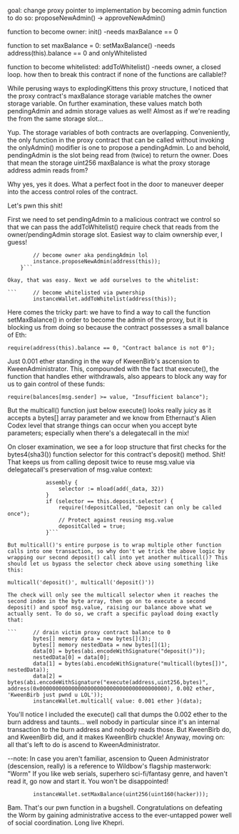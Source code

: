 goal: change proxy pointer to implementation by becoming admin
function to do so: proposeNewAdmin() -> approveNewAdmin()

function to become owner: init()
-needs maxBalance == 0

function to set maxBalance = 0: setMaxBalance()
-needs address(this).balance == 0 and onlyWhitelisted

function to become whitelisted: addToWhitelist()
-needs owner, a closed loop. how then to break this contract if none of the functions are callable!?


While perusing ways to explodingKittens this proxy structure, I noticed that the proxy contract's maxBalance storage variable matches the owner storage variable. On further examination, these values match both pendingAdmin and admin storage values as well! Almost as if we're reading the from the same storage slot...

Yup. The storage variables of both contracts are overlapping. Conveniently, the only function in the proxy contract that can be called without invoking the onlyAdmin() modifier is one to propose a pendingAdmin. Lo and behold, pendingAdmin is the slot being read from (twice) to return the owner. Does that mean the storage uint256 maxBalance is what the proxy storage address admin reads from?

Why yes, yes it does. What a perfect foot in the door to maneuver deeper into the access control roles of the contract.

Let's pwn this shit!

First we need to set pendingAdmin to a malicious contract we control so that we can pass the addToWhitelist() require check that reads from the owner/pendingAdmin storage slot. Easiest way to claim ownership ever, I guess!

```function sharingStorageIsntCaring() public {
        // become owner aka pendingAdmin lol
        instance.proposeNewAdmin(address(this)); 
    }```

Okay, that was easy. Next we add ourselves to the whitelist:

```     // become whitelisted via pwnership
        instanceWallet.addToWhitelist(address(this));
```

Here comes the tricky part: we have to find a way to call the function setMaxBalance() in order to become the admin of the proxy, but it is blocking us from doing so because the contract possesses a small balance of Eth:

```require(address(this).balance == 0, "Contract balance is not 0");```

Just 0.001 ether standing in the way of KweenBirb's ascension to KweenAdministrator. This, compounded with the fact that execute(), the function that handles ether withdrawals, also appears to block any way for us to gain control of these funds:

```require(balances[msg.sender] >= value, "Insufficient balance");```

But the multicall() function just below execute() looks really juicy as it accepts a bytes[] array parameter and we know from Ethernaut's Alien Codex level that strange things can occur when you accept byte parameters; especially when there's a delegatecall in the mix!

On closer examination, we see a for loop structure that first checks for the bytes4(sha3()) function selector for this contract's deposit() method. Shit! That keeps us from calling deposit twice to reuse msg.value via delegatecall's preservation of msg.value context:

```bytes4 selector;
            assembly {
                selector := mload(add(_data, 32))
            }
            if (selector == this.deposit.selector) {
                require(!depositCalled, "Deposit can only be called once");
                // Protect against reusing msg.value
                depositCalled = true;
            }```

But multicall()'s entire purpose is to wrap multiple other function calls into one transaction, so why don't we trick the above logic by wrapping our second deposit() call into yet another multicall()? This should let us bypass the selector check above using something like this: 

multicall('deposit()', multicall('deposit()')) 

The check will only see the multicall selector when it reaches the second index in the byte array, then go on to execute a second deposit() and spoof msg.value, raising our balance above what we actually sent. To do so, we craft a specific payload doing exactly that:

```     // drain victim proxy contract balance to 0
        bytes[] memory data = new bytes[](3);
        bytes[] memory nestedData = new bytes[](1);
        data[0] = bytes(abi.encodeWithSignature("deposit()"));
        nestedData[0] = data[0];
        data[1] = bytes(abi.encodeWithSignature("multicall(bytes[])", nestedData));
        data[2] = bytes(abi.encodeWithSignature("execute(address,uint256,bytes)", address(0x0000000000000000000000000000000000000000), 0.002 ether, 'KweenBirb just pwnd u LOL'));
        instanceWallet.multicall{ value: 0.001 ether }(data);
```

You'll notice I included the execute() call that dumps the 0.002 ether to the burn address and taunts... well nobody in particular since it's an internal transaction to the burn address and nobody reads those. But KweenBirb do, and KweenBirb did, and it makes KweenBirb chuckle! Anyway, moving on: all that's left to do is ascend to KweenAdministrator. 

--note: In case you aren't familiar, ascension to Queen Administrator (descension, really) is a reference to Wildbow's flagship masterwork: "Worm"  If you like web serials, superhero sci-fi/fantasy genre, and haven't read it, go now and start it. You won't be disappointed!

```// become admin by setting maxBalance (aka admin) to KweenBirbhaxxz0r LOL
        instanceWallet.setMaxBalance(uint256(uint160(hacker)));
```

Bam. That's our pwn function in a bugshell. Congratulations on defeating the Worm by gaining administrative access to the ever-untapped power well of social coordination. Long live Khepri.